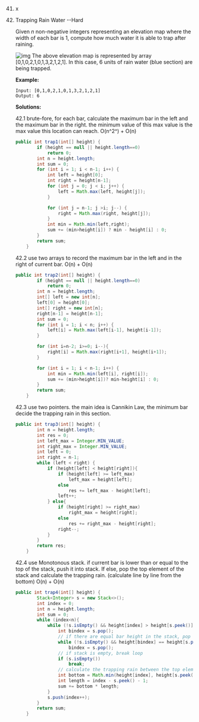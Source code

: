 41. x

    

    

42. Trapping Rain Water  --Hard

    Given *n* non-negative integers representing an elevation map where the width of each bar is 1, compute how much water it is able to trap after raining.

    ![img](https://assets.leetcode.com/uploads/2018/10/22/rainwatertrap.png)
    The above elevation map is represented by array [0,1,0,2,1,0,1,3,2,1,2,1]. In this case, 6 units of rain water (blue section) are being trapped.

    **Example:**

    ```
    Input: [0,1,0,2,1,0,1,3,2,1,2,1]
    Output: 6
    ```

    **Solutions:**

    42.1 brute-fore, for each bar, calculate the maximum bar in the left and the maximum bar in the right. the minimum value of this max value is the max value this location can reach. O(n^2^) + O(n)

    ```java
    public int trap1(int[] height) {
            if (height == null || height.length==0)
                return 0;
            int n = height.length;
            int sum = 0;
            for (int i = 1; i < n-1; i++) {
                int left = height[0];
                int right = height[n-1];
                for (int j = 0; j < i; j++) {
                    left = Math.max(left, height[j]);
                }
    
                for (int j = n-1; j >i; j--) {
                    right = Math.max(right, height[j]);
                }
                int min = Math.min(left,right);
                sum += (min>height[i]) ? min - height[i] : 0;
            }
            return sum;
        }
    ```

    42.2 use two arrays to record the maximum bar in the left and in the right of current bar.  O(n) + O(n)

    ```java
    public int trap2(int[] height) {
            if (height == null || height.length==0)
                return 0;
            int n = height.length;
            int[] left = new int[n];
            left[0] = height[0];
            int[] right = new int[n];
            right[n-1] = height[n-1];
            int sum = 0;
            for (int i = 1; i < n; i++) {
                left[i] = Math.max(left[i-1], height[i-1]);
            }
    
            for (int i=n-2; i>=0; i--){
                right[i] = Math.max(right[i+1], height[i+1]);
            }
    
            for (int i = 1; i < n-1; i++) {
                int min = Math.min(left[i], right[i]);
                sum += (min>height[i])? min-height[i] : 0;
            }
            return sum;
        }
    ```

    42.3 use two pointers. the main idea is Cannikin Law, the minimum bar decide the trapping rain in this section.

    ```java
    public int trap3(int[] height) {
            int n = height.length;
            int res = 0;
            int left_max = Integer.MIN_VALUE;
            int right_max = Integer.MIN_VALUE;
            int left = 0;
            int right = n-1;
            while (left < right) {
                if (height[left] < height[right]){
                    if (height[left] >= left_max)
                        left_max = height[left];
                    else
                        res += left_max - height[left];
                    left++;
                } else{
                    if (height[right] >= right_max)
                        right_max = height[right];
                    else
                        res += right_max - height[right];
                    right--;
                }
            }
            return res;
        }
    ```

    42.4 use Monotonous stack. if current bar is lower than or equal to the top of the stack, push it into stack. If else, pop the top element of the stack and calculate the trapping rain. (calculate line by line from the bottom) O(n) + O(n)

    ```java
    public int trap4(int[] height) {
            Stack<Integer> s = new Stack<>();
            int index = 0;
            int n = height.length;
            int sum = 0;
            while (index<n){
                while (!s.isEmpty() && height[index] > height[s.peek()]){
                    int bindex = s.pop();
                    // if there are equal bar height in the stack, pop until the first one
                    while (!s.isEmpty() && height[bindex] == height[s.peek()])
                        bindex = s.pop();
                  	// if stack is empty, break loop
                    if (s.isEmpty())
                        break;
                    // calculate the trapping rain between the top element of stack and index
                    int bottom = Math.min(height[index], height[s.peek()]) - height[bindex];
                    int length = index - s.peek() - 1;
                    sum += bottom * length;
                }
                s.push(index++);
            }
            return sum;
        }
    ```

    



